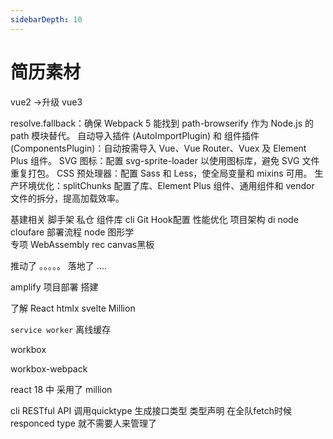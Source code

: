 ```yaml
---
sidebarDepth: 10
---
```


# 简历素材 



vue2 ->升级 vue3

resolve.fallback：确保 Webpack 5 能找到 path-browserify 作为 Node.js 的 path 模块替代。
自动导入插件 (AutoImportPlugin) 和 组件插件 (ComponentsPlugin)：自动按需导入 Vue、Vue Router、Vuex 及 Element Plus 组件。
SVG 图标：配置 svg-sprite-loader 以使用图标库，避免 SVG 文件重复打包。
CSS 预处理器：配置 Sass 和 Less，使全局变量和 mixins 可用。
生产环境优化：splitChunks 配置了库、Element Plus 组件、通用组件和 vendor 文件的拆分，提高加载效率。


 基建相关 脚手架 私仓 组件库 cli Git Hook配置 性能优化 
 项目架构 di node cloufare  部署流程 
 node 
 图形学  
 专项  WebAssembly  rec  canvas黑板 


 推动了 。。。。。 落地了 ....




 amplify 项目部署 搭建 


了解 React htmlx svelte  Million 

`service worker` 离线缓存 

workbox 

workbox-webpack

react 18 中  采用了 million



cli  RESTful API 调用quicktype  生成接口类型 类型声明 在全队fetch时候 responced type 就不需要人来管理了 


